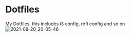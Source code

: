 # Dotfiles
My Dotfiles, this includes i3 config, rofi config and so on
![2021-08-20_20-05-46](https://user-images.githubusercontent.com/53487681/130269050-5d5871b0-d3ec-48e7-a8cf-4de8a33f0af8.jpeg)
